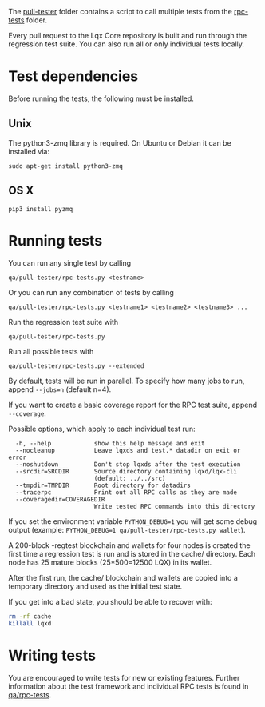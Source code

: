 The [pull-tester](/qa/pull-tester/) folder contains a script to call
multiple tests from the [rpc-tests](/qa/rpc-tests/) folder.

Every pull request to the Lqx Core repository is built and run through
the regression test suite. You can also run all or only individual
tests locally.

Test dependencies
=================
Before running the tests, the following must be installed.

Unix
----
The python3-zmq library is required. On Ubuntu or Debian it can be installed via:
```
sudo apt-get install python3-zmq
```

OS X
------
```
pip3 install pyzmq
```

Running tests
=============

You can run any single test by calling

    qa/pull-tester/rpc-tests.py <testname>

Or you can run any combination of tests by calling

    qa/pull-tester/rpc-tests.py <testname1> <testname2> <testname3> ...

Run the regression test suite with

    qa/pull-tester/rpc-tests.py

Run all possible tests with

    qa/pull-tester/rpc-tests.py --extended

By default, tests will be run in parallel. To specify how many jobs to run,
append `--jobs=n` (default n=4).

If you want to create a basic coverage report for the RPC test suite, append `--coverage`.

Possible options, which apply to each individual test run:

```
  -h, --help            show this help message and exit
  --nocleanup           Leave lqxds and test.* datadir on exit or error
  --noshutdown          Don't stop lqxds after the test execution
  --srcdir=SRCDIR       Source directory containing lqxd/lqx-cli
                        (default: ../../src)
  --tmpdir=TMPDIR       Root directory for datadirs
  --tracerpc            Print out all RPC calls as they are made
  --coveragedir=COVERAGEDIR
                        Write tested RPC commands into this directory
```

If you set the environment variable `PYTHON_DEBUG=1` you will get some debug
output (example: `PYTHON_DEBUG=1 qa/pull-tester/rpc-tests.py wallet`).

A 200-block -regtest blockchain and wallets for four nodes
is created the first time a regression test is run and
is stored in the cache/ directory. Each node has 25 mature
blocks (25*500=12500 LQX) in its wallet.

After the first run, the cache/ blockchain and wallets are
copied into a temporary directory and used as the initial
test state.

If you get into a bad state, you should be able
to recover with:

```bash
rm -rf cache
killall lqxd
```

Writing tests
=============
You are encouraged to write tests for new or existing features.
Further information about the test framework and individual RPC
tests is found in [qa/rpc-tests](/qa/rpc-tests).

